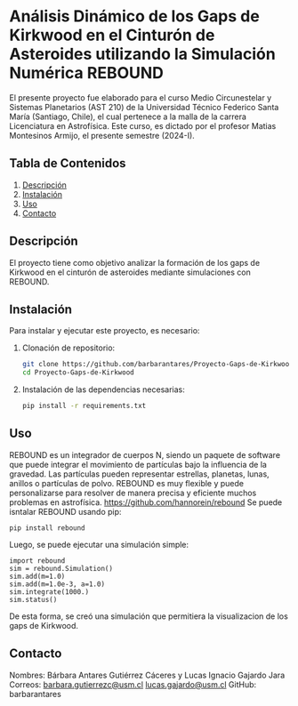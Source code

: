 # Análisis Dinámico de los Gaps de Kirkwood en el Cinturón de Asteroides utilizando la Simulación Numérica REBOUND
El presente proyecto fue elaborado para el curso Medio Circunestelar y Sistemas Planetarios (AST 210) de la Universidad Técnico Federico Santa María (Santiago, Chile), el cual pertenece a la malla de la carrera Licenciatura en Astrofísica.
Este curso, es dictado por el profesor Matias Montesinos Armijo, el presente semestre (2024-I).

## Tabla de Contenidos
1. [Descripción](#descripción)
2. [Instalación](#instalación)
3. [Uso](#uso)
4. [Contacto](#contacto)

## Descripción
El proyecto tiene como objetivo analizar la formación de los gaps de Kirkwood en el cinturón de asteroides mediante simulaciones con REBOUND.

## Instalación

Para instalar y ejecutar este proyecto, es necesario:

1. Clonación de repositorio:
    ```sh
    git clone https://github.com/barbarantares/Proyecto-Gaps-de-Kirkwood.git
    cd Proyecto-Gaps-de-Kirkwood
    ```
2. Instalación de las dependencias necesarias:
    ```sh
    pip install -r requirements.txt
    ```
## Uso

REBOUND es un integrador de cuerpos N, siendo un paquete de software que puede integrar el movimiento de partículas bajo la influencia de la gravedad. Las partículas pueden representar estrellas, planetas, lunas, anillos o partículas de polvo. REBOUND es muy flexible y puede personalizarse para resolver de manera precisa y eficiente muchos problemas en astrofísica.
https://github.com/hannorein/rebound
Se puede isntalar REBOUND usando pip: 

 ```
 pip install rebound
```
Luego, se puede ejecutar una simulación simple:
 ```
import rebound
sim = rebound.Simulation()
sim.add(m=1.0)
sim.add(m=1.0e-3, a=1.0)
sim.integrate(1000.)
sim.status()
```
De esta forma, se creó una simulación que permitiera la visualizacion de los gaps de Kirkwood.
## Contacto
Nombres: Bárbara Antares Gutiérrez Cáceres y Lucas Ignacio Gajardo Jara
Correos: barbara.gutierrezc@usm.cl lucas.gajardo@usm.cl
GitHub: barbarantares




######

